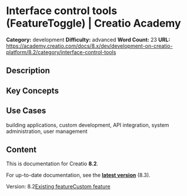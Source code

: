 # Interface control tools (FeatureToggle) | Creatio Academy

**Category:** development **Difficulty:** advanced **Word Count:** 23 **URL:**
https://academy.creatio.com/docs/8.x/dev/development-on-creatio-platform/8.2/category/interface-control-tools

## Description

## Key Concepts

## Use Cases

building applications, custom development, API integration, system
administration, user management

## Content

This is documentation for Creatio **8.2**.

For up-to-date documentation, see the
**[latest version](/docs/8.x/dev/development-on-creatio-platform/category/interface-control-tools)**
(8.3).

Version:
8.2[Existing feature](/docs/8.x/dev/development-on-creatio-platform/8.2/category/existing-feature)[Custom feature](/docs/8.x/dev/development-on-creatio-platform/8.2/platform-customization/interface-control-tools/overview)
